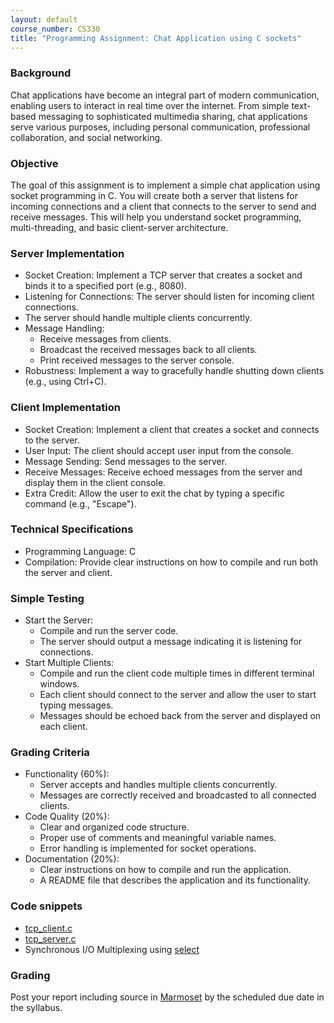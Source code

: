 ```yaml
---
layout: default
course_number: CS330
title: "Programming Assignment: Chat Application using C sockets"
---
```


### Background
  Chat applications have become an integral part of modern communication, enabling users to interact in real time over the internet. From simple text-based messaging to sophisticated multimedia sharing, chat applications serve various purposes, including personal communication, professional collaboration, and social networking.

### Objective
  The goal of this assignment is to implement a simple chat application using socket programming in C. You will create both a server that listens for incoming connections and a client that connects to the server to send and receive messages. This will help you understand socket programming, multi-threading, and basic client-server architecture.

### Server Implementation 
 - Socket Creation: Implement a TCP server that creates a socket and binds it to a specified port (e.g., 8080).
 - Listening for Connections: The server should listen for incoming client connections.
 - The server should handle multiple clients concurrently.
 - Message Handling:
    - Receive messages from clients.
    - Broadcast the received messages back to all clients.
    - Print received messages to the server console.
  - Robustness: Implement a way to gracefully handle shutting down clients (e.g., using Ctrl+C).

### Client Implementation
  - Socket Creation: Implement a client that creates a socket and connects to the server.
  - User Input: The client should accept user input from the console.
  - Message Sending: Send messages to the server.
  - Receive Messages: Receive echoed messages from the server and display them in the client console.
  - Extra Credit: Allow the user to exit the chat by typing a specific command (e.g., "Escape").

### Technical Specifications
 - Programming Language: C
 - Compilation: Provide clear instructions on how to compile and run both the server and client.

### Simple Testing 
 - Start the Server:
   - Compile and run the server code.
   - The server should output a message indicating it is listening for connections.
 - Start Multiple Clients:
   - Compile and run the client code multiple times in different terminal windows.
   - Each client should connect to the server and allow the user to start typing messages.
   - Messages should be echoed back from the server and displayed on each client.
  
### Grading Criteria
 - Functionality (60%):
   - Server accepts and handles multiple clients concurrently.
   - Messages are correctly received and broadcasted to all connected clients.
 - Code Quality (20%):
   - Clear and organized code structure.
   - Proper use of comments and meaningful variable names.
   - Error handling is implemented for socket operations.
 - Documentation (20%):
   - Clear instructions on how to compile and run the application.
   - A README file that describes the application and its functionality.

### Code snippets
  - [tcp_client.c](files/tcp_client.c)  
  - [tcp_server.c](files/tcp_server.c)
  - Synchronous I/O Multiplexing using [select](https://www.man7.org/linux/man-pages/man2/select.2.html)

### Grading
Post your report including source in [Marmoset](https://cs.ycp.edu/marmoset) by the scheduled due date in the syllabus.
